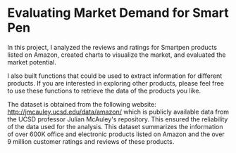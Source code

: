 # Evaluating Market Demand for Smart Pen

In this project, I analyzed the reviews and ratings for Smartpen products listed on Amazon, created charts to visualize the market, and evaluated the market potential. 

I also built functions that could be used to extract information for different products. If you are interested in exploring other products, please feel free to use these functions to retrieve the data of the products you like.

The dataset is obtained from the following website: http://jmcauley.ucsd.edu/data/amazon/ which is publicly available data from the UCSD  professor Julian McAuley's repository. This ensured the reliability of the data used for the analysis. This dataset summarizes the information of over 600K office and electronic products listed on Amazon and the over 9 million customer ratings and reviews of these products.
